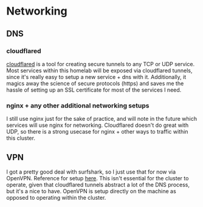 # Networking

## DNS

### cloudflared

[cloudflared](https://developers.cloudflare.com/cloudflare-one/connections/connect-apps/install-and-setup/installation/) is a tool for creating secure tunnels to any TCP or UDP service. Most services within this homelab will be exposed via cloudflared tunnels, since it's really easy to setup a new service + dns with it. Additionally, it magics away the science of secure protocols (https) and saves me the hassle of setting up an SSL certificate for most of the services I need.

### nginx + any other additional networking setups

I still use nginx just for the sake of practice, and will note in the future which services will use nginx for networking. Cloudflared doesn't do great with UDP, so there is a strong usecase for nginx + other ways to traffic within this cluster.

## VPN

I got a pretty good deal with surfshark, so I just use that for now via OpenVPN. Reference for setup [here](https://support.surfshark.com/hc/en-us/articles/360011051133-How-to-set-up-manual-OpenVPN-connection-using-Linux-Terminal). This isn't essential for the cluster to operate, given that cloudflared tunnels abstract a lot of the DNS process, but it's a nice to have. OpenVPN is setup directly on the machine as opposed to operating within the cluster.
